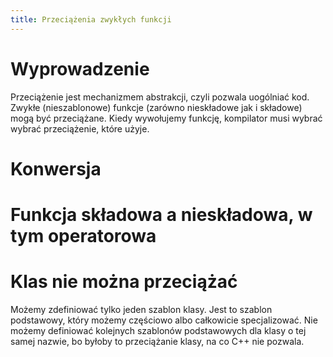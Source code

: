 ```yaml
---
title: Przeciążenia zwykłych funkcji
---
```


# Wyprowadzenie

Przeciążenie jest mechanizmem abstrakcji, czyli pozwala uogólniać kod.
Zwykłe (nieszablonowe) funkcje (zarówno nieskładowe jak i składowe)
mogą być przeciążane.  Kiedy wywołujemy funkcję, kompilator musi
wybrać wybrać przeciążenie, które użyje.

# Konwersja

# Funkcja składowa a nieskładowa, w tym operatorowa

# Klas nie można przeciążać

Możemy zdefiniować tylko jeden szablon klasy.  Jest to szablon
podstawowy, który możemy częściowo albo całkowicie specjalizować.  Nie
możemy definiować kolejnych szablonów podstawowych dla klasy o tej
samej nazwie, bo byłoby to przeciążanie klasy, na co C++ nie pozwala.
